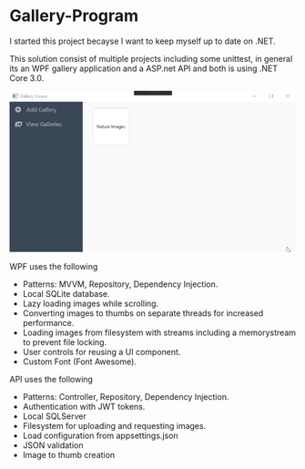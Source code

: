 # Gallery-Program

I started this project becayse I want to keep myself up to date on .NET.

This solution consist of multiple projects including some unittest, in general its an WPF gallery application and a ASP.net API and both is using .NET Core 3.0.

![showcase](https://github.com/kim-cv/Gallery-Program/blob/master/showcase.gif)

WPF uses the following
- Patterns: MVVM, Repository, Dependency Injection.
- Local SQLite database.
- Lazy loading images while scrolling.
- Converting images to thumbs on separate threads for increased performance.
- Loading images from filesystem with streams including a memorystream to prevent file locking.
- User controls for reusing a UI component.
- Custom Font (Font Awesome).

API uses the following
- Patterns: Controller, Repository, Dependency Injection.
- Authentication with JWT tokens.
- Local SQLServer
- Filesystem for uploading and requesting images.
- Load configuration from appsettings.json
- JSON validation
- Image to thumb creation
